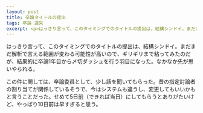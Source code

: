 ```yaml
---
layout: post
title: 卒論タイトルの提出
tags: 卒論 運営
excerpt: <p>はっきり言って、このタイミングでのタイトルの提出は、結構シンドイ。まだまだ解析で言える範囲が変わる可能性が高いので、ギリギリまで粘ってみたのだが、結果的に卒論1年目から〆切ダッシュを行う羽目になった。なかなか先が思いやられる。</p>
---
```


はっきり言って、このタイミングでのタイトルの提出は、結構シンドイ。まだまだ解析で言える範囲が変わる可能性が高いので、ギリギリまで粘ってみたのだが、結果的に卒論1年目から〆切ダッシュを行う羽目になった。なかなか先が思いやられる。

この件に関しては、卒論委員として、少し話を聞いてもらった。昔の指定討論者の割り当てが関係しているそうで、今はシステムも違うし、変更してもいいかもと言うことだった。せめて5日前（できれば当日）にしてもらうとありがたいけど、やっぱり10日前は早すぎると思う。
